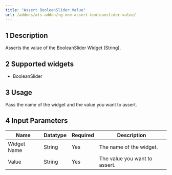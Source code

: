 ```yaml
---
title: "Assert BooleanSlider Value"
url: /addons/ats-addon/rg-one-assert-booleanslider-value/
---
```


## 1 Description

Asserts the value of the BooleanSlider Widget (String).

## 2 Supported widgets
 
* BooleanSlider

## 3 Usage

Pass the name of the widget and the value you want to assert.

## 4 Input Parameters

Name | Datatype | Required | Description
---- | -------- | ------- |---------------
Widget Name | String | Yes | The name of the widget.
Value | String | Yes | The value you want to assert.
